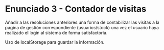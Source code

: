 # Enunciado 3 - Contador de visitas

Añadir a las resoluciones anteriores una forma de contabilizar las visitas a la página de gestión correspondiente (usuarios/stock) una vez el usuario haya realizado el login al sistema de forma satisfactoria.

Uso de localStorage para guardar la información.
